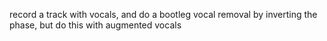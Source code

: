 record a track with vocals, and do a bootleg vocal removal by inverting the phase, but do this with augmented vocals